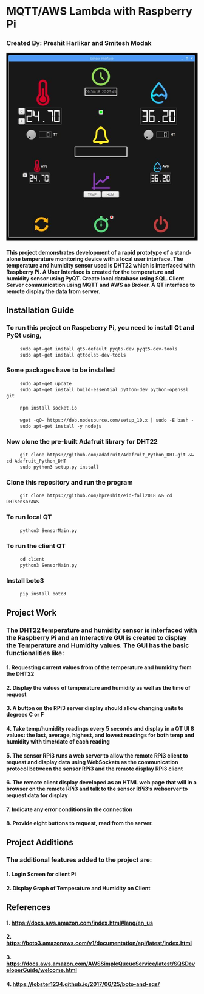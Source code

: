    # MQTT/AWS Lambda with Raspberry Pi
   
   ### Created By: Preshit Harlikar and Smitesh Modak
  
  ![GitHub Logo](SensorUI.JPG)
  
   #### This project demonstrates development of a rapid prototype of a stand-alone temperature monitoring device with a local user interface. The temperature and humidity sensor used is DHT22 which is interfaced with Raspberry Pi. A User Interface is created for the temperature and humidity sensor using PyQT. Create local database using SQL. Client Server communication using MQTT and AWS as Broker. A QT interface to remote display the data from server. 
   
   ## Installation Guide
   ### To run this project on Raspeberry Pi, you need to install Qt and PyQt using,
         sudo apt-get install qt5-default pyqt5-dev pyqt5-dev-tools
         sudo apt-get install qttools5-dev-tools
   
   ### Some packages have to be installed
         sudo apt-get update
         sudo apt-get install build-essential python-dev python-openssl git
         
         npm install socket.io
         
         wget -qO- https://deb.nodesource.com/setup_10.x | sudo -E bash -
         sudo apt-get install -y nodejs

   
   ### Now clone the pre-built Adafruit library for DHT22
         git clone https://github.com/adafruit/Adafruit_Python_DHT.git && cd Adafruit_Python_DHT
         sudo python3 setup.py install
         
   ### Clone this repository and run the program
         git clone https://github.com/hpreshit/eid-fall2018 && cd DHTsensorAWS
   
   ### To run local QT
         python3 SensorMain.py
   
   ### To run the client QT
         cd client
         python3 SensorMain.py
   
   ### Install boto3
         pip install boto3
    
   ## Project Work
   ### The DHT22 temperature and humidity sensor is interfaced with the Raspberry Pi and an Interactive GUI is created to display the Temperature and Humidity values. The GUI has the basic functionalities like:
   #### 1. Requesting current values from of the temperature and humidity from the DHT22
   #### 2. Display the values of temperature and humidity as well as the time of request
   #### 3. A button on the RPi3 server display should allow changing units to degrees C or F
   #### 4. Take temp/humidity readings every 5 seconds and display in a QT UI 8 values: the last, average, highest, and lowest readings for both temp and humidity with time/date of each reading 
   #### 5. The sensor RPi3 runs a web server to allow the remote RPi3 client to request and display data using WebSockets as the communication protocol between the sensor RPi3 and the remote display RPi3 client
   #### 6. The remote client display developed as an HTML web page that will in a browser on the remote RPi3 and talk to the sensor RPi3’s webserver to request data for display
   #### 7. Indicate any error conditions in the connection
   #### 8. Provide eight buttons to request, read from the server.
   
   ## Project Additions
   ### The additional features added to the project are:
   #### 1. Login Screen for client Pi
   #### 2. Display Graph of Temperature and Humidity on Client 
   
   
   ## References
   #### 1. https://docs.aws.amazon.com/index.html#lang/en_us
   
   #### 2. https://boto3.amazonaws.com/v1/documentation/api/latest/index.html
   
   #### 3. https://docs.aws.amazon.com/AWSSimpleQueueService/latest/SQSDeveloperGuide/welcome.html
   
   #### 4. https://lobster1234.github.io/2017/06/25/boto-and-sqs/
   
   
   

